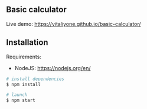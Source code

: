 ## Basic calculator


Live demo: https://vitaliyone.github.io/basic-calculator/
## Installation

Requirements:

- NodeJS: https://nodejs.org/en/

```bash
# install dependencies
$ npm install

# launch
$ npm start
```